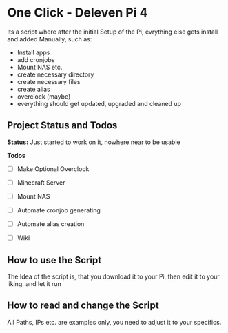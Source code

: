 # One Click - Deleven Pi 4

Its a script where after the initial Setup of the Pi, evrything else gets install and added Manually, such as:

* Install apps
* add cronjobs
* Mount NAS  etc.
* create necessary directory
* create necessary files
* create alias
* overclock (maybe)
* everything should get updated, upgraded and cleaned up

## Project Status and Todos

**Status:** Just started to work on it, nowhere near to be usable

**Todos**
- [ ] Make Optional Overclock
- [ ] Minecraft Server
- [ ] Mount NAS
- [ ] Automate cronjob generating
- [ ] Automate alias creation
- [ ] Wiki


## How to use the Script

The Idea of the script is, that you download it to your Pi, then edit it to your liking, and let it run

## How to read and change the Script

All Paths, IPs etc. are examples only, you need to adjust it to your specifics.


